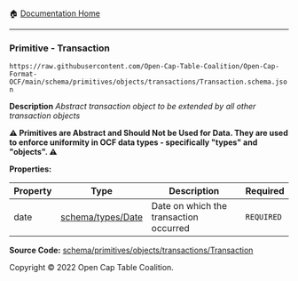 :house: [Documentation Home](../../../../../README.md)

---

### Primitive - Transaction

`https://raw.githubusercontent.com/Open-Cap-Table-Coalition/Open-Cap-Format-OCF/main/schema/primitives/objects/transactions/Transaction.schema.json`

**Description** _Abstract transaction object to be extended by all other transaction objects_

**:warning: Primitives are Abstract and Should Not be Used for Data. They are used to enforce uniformity in OCF data types - specifically "types" and "objects". :warning:**

**Properties:**

| Property | Type                                        | Description                            | Required   |
| -------- | ------------------------------------------- | -------------------------------------- | ---------- |
| date     | [schema/types/Date](../../../types/Date.md) | Date on which the transaction occurred | `REQUIRED` |

**Source Code:** [schema/primitives/objects/transactions/Transaction](../../../../../../schema/primitives/objects/transactions/Transaction.schema.json)

Copyright © 2022 Open Cap Table Coalition.

